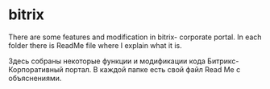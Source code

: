 # bitrix
There are some features and modification in bitrix- corporate portal. In each folder there is ReadMe file where I explain what it is.

Здесь собраны некоторые функции и модификации кода Битрикс-Корпоративный портал. В каждой папке есть свой файл Read Me  с объяснениями.
